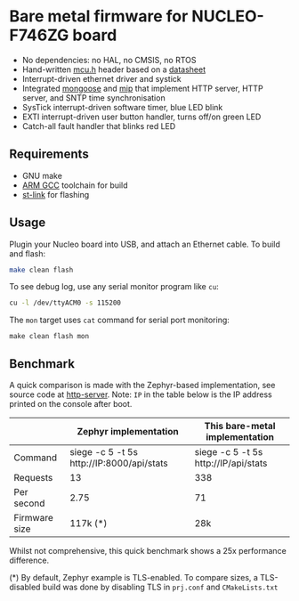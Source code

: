 # Bare metal firmware for NUCLEO-F746ZG board

- No dependencies: no HAL, no CMSIS, no RTOS
- Hand-written [mcu.h](mcu.h) header based on a [datasheet](https://www.st.com/resource/en/reference_manual/rm0385-stm32f75xxx-and-stm32f74xxx-advanced-armbased-32bit-mcus-stmicroelectronics.pdf)
- Interrupt-driven ethernet driver and systick
- Integrated [mongoose](https://github.com/cesanta/mongoose) and
  [mip](https://github.com/cesanta/mip) that implement
  HTTP server, HTTP server, and SNTP time synchronisation
- SysTick interrupt-driven software timer, blue LED blink
- EXTI interrupt-driven user button handler, turns off/on green LED
- Catch-all fault handler that blinks red LED


## Requirements

- GNU make
- [ARM GCC](https://developer.arm.com/tools-and-software/open-source-software/developer-tools/gnu-toolchain/gnu-rm) toolchain for build
- [st-link](https://github.com/stlink-org/stlink) for flashing

## Usage

Plugin your Nucleo board into USB, and attach an Ethernet cable.
To build and flash:

```sh
make clean flash
```

To see debug log, use any serial monitor program like `cu`:

```sh
cu -l /dev/ttyACM0 -s 115200
```

The `mon` target uses `cat` command for serial port monitoring:

```
make clean flash mon
```

## Benchmark

A quick comparison is made with the Zephyr-based implementation, see
source code at [http-server](https://github.com/cesanta/mongoose/tree/master/examples/zephyr/http-server).
Note: `IP` in the table below is the IP address printed on the console after
boot.

|         | Zephyr implementation | This bare-metal implementation |
| ------- | --------------------- | ------------------------------ |
| Command | siege -c 5 -t 5s http://IP:8000/api/stats| siege -c 5 -t 5s http://IP/api/stats |
| Requests | 13 | 338 |
| Per second | 2.75 | 71 |
| Firmware size | 117k (*) | 28k |

Whilst not comprehensive, this quick benchmark shows a 25x performance
difference.

(*) By default, Zephyr example is TLS-enabled. To compare sizes, a TLS-disabled
build was done by disabling TLS in `prj.conf` and `CMakeLists.txt`
